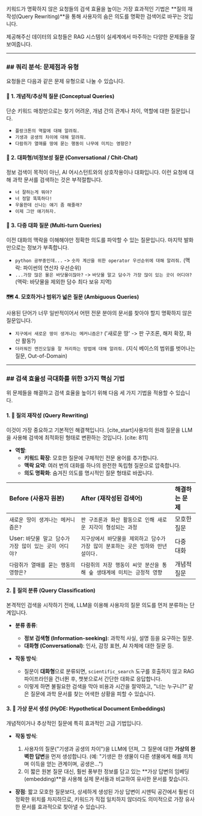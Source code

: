 키워드가 명확하지 않은 요청들의 검색 효율을 높이는 가장 효과적인 기법은 **질의 재작성(Query Rewriting)**을 통해 사용자의 숨은 의도를 명확한 검색어로 바꾸는 것입니다.

제공해주신 데이터의 요청들은 RAG 시스템이 실세계에서 마주하는 다양한 문제들을 잘 보여줍니다.

---
### ## 쿼리 분석: 문제점과 유형

요청들은 다음과 같은 문제 유형으로 나눌 수 있습니다.

####  🤔 1. 개념적/추상적 질문 (Conceptual Queries)
단순 키워드 매칭만으로는 찾기 어려운, 개념 간의 관계나 차이, 역할에 대한 질문입니다.
- `플랑크톤의 역할에 대해 알려줘.`
- `기생과 공생의 차이에 대해 알려줘.`
- `다람쥐가 열매를 땅에 묻는 행동이 나무에 미치는 영향은?`

#### 👋 2. 대화형/비정보성 질문 (Conversational / Chit-Chat)
정보 검색이 목적이 아닌, AI 어시스턴트와의 상호작용이나 대화입니다. 이런 요청에 대해 과학 문서를 검색하는 것은 부적절합니다.
- `너 잘하는게 뭐야?`
- `너 정말 똑똑하다!`
- `우울한데 신나는 얘기 좀 해줄래?`
- `이제 그만 얘기하자.`

#### 🔄 3. 다중 대화 질문 (Multi-turn Queries)
이전 대화의 맥락을 이해해야만 정확한 의도를 파악할 수 있는 질문입니다. 마지막 발화만으로는 정보가 부족합니다.
- `python 공부중인데...` -> `숫자 계산을 위한 operator 우선순위에 대해 알려줘.` (맥락: 파이썬의 연산자 우선순위)
- `...가장 많은 물은 바닷물이잖아?` -> `바닷물 말고 담수가 가장 많이 있는 곳이 어디야?` (맥락: 바닷물을 제외한 담수 최다 보유 지역)

#### 🗺️ 4. 모호하거나 범위가 넓은 질문 (Ambiguous Queries)
사용된 단어가 너무 일반적이어서 어떤 전문 분야의 문서를 찾아야 할지 명확하지 않은 질문입니다.
- `지구에서 새로운 땅이 생겨나는 메커니즘은?` ('새로운 땅' -> 판 구조론, 해저 확장, 화산 활동?)
- `더러워진 엔진오일을 잘 처리하는 방법에 대해 알려줘.` (지식 베이스의 범위를 벗어나는 질문, Out-of-Domain)

---
### ## 검색 효율성 극대화를 위한 3가지 핵심 기법

위 문제들을 해결하고 검색 효율을 높이기 위해 다음 세 가지 기법을 적용할 수 있습니다.

#### 1. 🧠 질의 재작성 (Query Rewriting)
이것이 가장 중요하고 기본적인 해결책입니다. [cite_start]사용자의 원래 질문을 LLM을 사용해 검색에 최적화된 형태로 변환하는 것입니다. [cite: 811]

- **역할**:
  - **키워드 확장**: 모호한 질문에 구체적인 전문 용어를 추가합니다.
  - **맥락 요약**: 여러 번의 대화를 하나의 완전한 독립형 질문으로 압축합니다.
  - **의도 명확화**: 숨겨진 의도를 명시적인 질문 형태로 바꿉니다.

| Before (사용자 원본) | After (재작성된 검색어) | 해결하는 문제 |
| :--- | :--- | :--- |
| `새로운 땅이 생겨나는 메커니즘은?` | `판 구조론과 화산 활동으로 인해 새로운 지각이 형성되는 과정` | 모호한 질문 |
| User: `바닷물 말고 담수가 가장 많이 있는 곳이 어디야?` | `지구상에서 바닷물을 제외하고 담수가 가장 많이 분포하는 곳은 빙하와 만년설이다.` | 다중 대화 |
| `다람쥐가 열매를 묻는 행동의 영향은?` | `다람쥐의 저장 행동이 씨앗 분산을 통해 숲 생태계에 미치는 긍정적 영향` | 개념적 질문 |

#### 2. 🚦 질의 분류 (Query Classification)
본격적인 검색을 시작하기 전에, LLM을 이용해 사용자의 질문 의도를 먼저 분류하는 단계입니다.

- **분류 종류**:
  - **정보 검색형 (Information-seeking)**: 과학적 사실, 설명 등을 요구하는 질문.
  - **대화형 (Conversational)**: 인사, 감정 표현, AI 자체에 대한 질문 등.

- **작동 방식**:
  - 질문이 **대화형**으로 분류되면, `scientific_search` 도구를 호출하지 않고 RAG 파이프라인을 건너뛴 후, 챗봇으로서 간단한 대화로 응답합니다.
  - 이렇게 하면 불필요한 검색을 막아 비용과 시간을 절약하고, "너는 누구니?" 같은 질문에 과학 문서를 찾는 어색한 상황을 피할 수 있습니다.

#### 3. 📝 가상 문서 생성 (HyDE: Hypothetical Document Embeddings)
개념적이거나 추상적인 질문에 특히 효과적인 고급 기법입니다.

- **작동 방식**:
  1.  사용자의 질문("기생과 공생의 차이")을 LLM에 던져, 그 질문에 대한 **가상의 완벽한 답변**을 먼저 생성합니다. (예: "기생은 한 생물이 다른 생물에게 해를 끼치며 이득을 얻는 관계이며, 공생은...")
  2.  이 짧은 원본 질문 대신, 훨씬 풍부한 정보를 담고 있는 **가상 답변의 임베딩(embedding)**을 사용해 실제 문서들과 비교하여 유사한 문서를 찾습니다.

- **장점**: 짧고 모호한 질문보다, 상세하게 생성된 가상 답변이 시맨틱 공간에서 훨씬 더 정확한 위치를 차지하므로, 키워드가 직접 일치하지 않더라도 의미적으로 가장 유사한 문서를 효과적으로 찾아낼 수 있습니다.